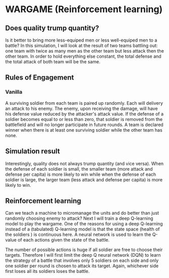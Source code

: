 # WARGAME (Reinforcement learning)
## Does quality trump quantity?
Is it better to bring more less-equiped men or less well-equiped men to a battle? In this 
simulation, I will look at the result of two teams battling out: one team with twice as 
many men as the other team but less attack then the other team. In order to hold everything
else constant, the total defense and the total attack of both team will be the same.

## Rules of Engagement
### Vanilla
A surviving soldier from each team is paired up randomly. Each will delivery an attack to
his enemy. The enemy, upon receiving the damage, will have his defense value reduced by
the attacker's attack value. If the defense of a soldier becomes equal to or less than zero,
that soldier is removed from the battlefield and will no longer participate in future rounds.
A team is declared winner when there is at least one surviving soldier while the other team
has none.

## Simulation result
Interestingly, quality does not always trump quantity (and vice versa). When the defense of
each soldier is small, the smaller team (more attack and defense per capita) is more likely to win while
when the defense of each soldier is large, the larger team (less attack and defense per capita) is more
likely to win.

## Reinforcement learning
Can we teach a machine to micromanage the units and do better than just randomly choosing enemy to attack?
Next I will train a deep Q-learning model to play the wargame. One of the reasons for using a deep Q-learning
instead of a (tabulated) Q-learning model is that the state space (health of the soldiers ) is continuous here.
A neural network is used to learn the Q-value of each actions given the state of the battle. 

The number of possible actions is huge if all soldier are free to choose their targets. Therefore I will first
limit the deep Q neural network (DQN) to learn the strategy of a battle that involves only 5 soldiers on each side
and only one soldier per round is chosen to attack its target. Again, whichever side first loses all its soldiers 
loses the battle. 